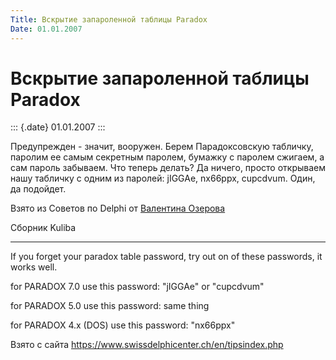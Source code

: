 ```yaml
---
Title: Вскрытие запароленной таблицы Paradox
Date: 01.01.2007
---
```



Вскрытие запароленной таблицы Paradox
=====================================

::: {.date}
01.01.2007
:::

Предупрежден - значит, вооружен. Берем Парадоксовскую табличку, паролим
ее самым секретным паролем, бумажку с паролем сжигаем, а сам пароль
забываем. Что теперь делать? Да ничего, просто открываем нашу табличку с
одним из паролей: jIGGAe, nx66ppx, cupcdvum. Один, да подойдет.

Взято из Советов по Delphi от [Валентина Озерова](mailto:webmaster@webinspector.com)

Сборник Kuliba

------------------------------------------------------------------------

If you forget your paradox table password, try out
on of these passwords, it works well.

for PARADOX 7.0 use this password: "jIGGAe" or "cupcdvum"

for PARADOX 5.0 use this password: same thing

for PARADOX 4.x (DOS) use this password: "nx66ppx"

Взято с сайта <https://www.swissdelphicenter.ch/en/tipsindex.php>
